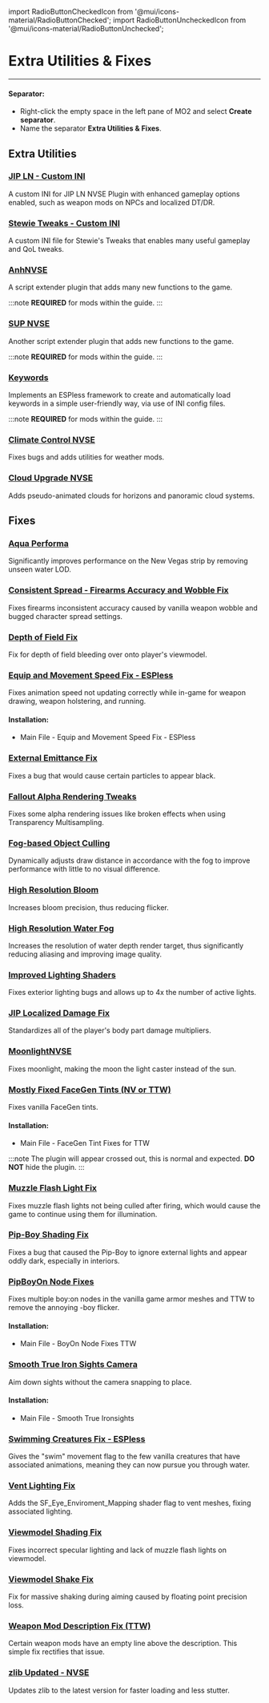 ﻿import RadioButtonCheckedIcon from '@mui/icons-material/RadioButtonChecked';
import RadioButtonUncheckedIcon from '@mui/icons-material/RadioButtonUnchecked';

# Extra Utilities & Fixes

---

#### Separator:

- Right-click the empty space in the left pane of MO2 and select **Create separator**.
- Name the separator **Extra Utilities & Fixes**.

## Extra Utilities

### [JIP LN - Custom INI](https://www.nexusmods.com/newvegas/mods/79005?tab=files&file_id=1000121586&nmm=1)

A custom INI for JIP LN NVSE Plugin with enhanced gameplay options enabled, such as weapon mods on NPCs and localized DT/DR.

### [Stewie Tweaks - Custom INI](https://www.nexusmods.com/newvegas/mods/79005?tab=files&file_id=1000127133&nmm=1)

A custom INI file for Stewie's Tweaks that enables many useful gameplay and QoL tweaks.

### [AnhNVSE](https://www.nexusmods.com/newvegas/mods/74012)

A script extender plugin that adds many new functions to the game. 

:::note
**REQUIRED** for mods within the guide.
:::

### [SUP NVSE](https://www.nexusmods.com/newvegas/mods/73160)

Another script extender plugin that adds new functions to the game. 

:::note
**REQUIRED** for mods within the guide.
:::

### [Keywords](https://www.nexusmods.com/newvegas/mods/83088)

Implements an ESPless framework to create and automatically load keywords in a simple user-friendly way, via use of INI config files. 

:::note
**REQUIRED** for mods within the guide.
:::

### [Climate Control NVSE](https://www.nexusmods.com/newvegas/mods/77205)

Fixes bugs and adds utilities for weather mods.

### [Cloud Upgrade NVSE](https://www.nexusmods.com/newvegas/mods/79612)

Adds pseudo-animated clouds for horizons and panoramic cloud systems. 

## Fixes

### [Aqua Performa](https://www.nexusmods.com/newvegas/mods/78617)

Significantly improves performance on the New Vegas strip by removing unseen water LOD.

### [Consistent Spread - Firearms Accuracy and Wobble Fix](https://www.nexusmods.com/newvegas/mods/77974)

Fixes firearms inconsistent accuracy caused by vanilla weapon wobble and bugged character spread settings.

### [Depth of Field Fix](https://www.nexusmods.com/newvegas/mods/81200)

Fix for depth of field bleeding over onto player's viewmodel.

### [Equip and Movement Speed Fix - ESPless](https://www.nexusmods.com/newvegas/mods/71774) 

Fixes animation speed not updating correctly while in-game for weapon drawing, weapon holstering, and running.

#### Installation:

- Main File - Equip and Movement Speed Fix - ESPless

### [External Emittance Fix](https://www.nexusmods.com/newvegas/mods/80443)

Fixes a bug that would cause certain particles to appear black.

### [Fallout Alpha Rendering Tweaks](https://www.nexusmods.com/newvegas/mods/80316)

Fixes some alpha rendering issues like broken effects when using Transparency Multisampling.

### [Fog-based Object Culling](https://www.nexusmods.com/newvegas/mods/79516)

Dynamically adjusts draw distance in accordance with the fog to improve performance with little to no visual difference.

### [High Resolution Bloom](https://www.nexusmods.com/newvegas/mods/77933)

Increases bloom precision, thus reducing flicker.

### [High Resolution Water Fog](https://www.nexusmods.com/newvegas/mods/78400)

Increases the resolution of water depth render target, thus significantly reducing aliasing and improving image quality.

### [Improved Lighting Shaders](https://www.nexusmods.com/newvegas/mods/69833)

Fixes exterior lighting bugs and allows up to 4x the number of active lights.

### [JIP Localized Damage Fix](https://www.nexusmods.com/newvegas/mods/76330)

Standardizes all of the player's body part damage multipliers.

### [MoonlightNVSE](https://www.nexusmods.com/newvegas/mods/77683)

Fixes moonlight, making the moon the light caster instead of the sun.

### [Mostly Fixed FaceGen Tints (NV or TTW)](https://www.nexusmods.com/newvegas/mods/71577)

Fixes vanilla FaceGen tints.

#### Installation:

- Main File - FaceGen Tint Fixes for TTW

:::note
The plugin will appear crossed out, this is normal and expected. **DO NOT** hide the plugin.
:::

### [Muzzle Flash Light Fix](https://www.nexusmods.com/newvegas/mods/81201)

Fixes muzzle flash lights not being culled after firing, which would cause the game to continue using them for illumination.

### [Pip-Boy Shading Fix](https://www.nexusmods.com/newvegas/mods/77957)

Fixes a bug that caused the Pip-Boy to ignore external lights and appear oddly dark, especially in interiors.

### [PipBoyOn Node Fixes](https://www.nexusmods.com/newvegas/mods/81775)

Fixes multiple boy:on nodes in the vanilla game armor meshes and TTW to remove the annoying -boy flicker.

#### Installation:

- Main File - BoyOn Node Fixes TTW

### [Smooth True Iron Sights Camera](https://www.nexusmods.com/newvegas/mods/69074) 

Aim down sights without the camera snapping to place.

#### Installation:

- Main File - Smooth True Ironsights

### [Swimming Creatures Fix - ESPless](https://www.nexusmods.com/newvegas/mods/83094)

Gives the "swim" movement flag to the few vanilla creatures that have associated animations, meaning they can now pursue you through water.

### [Vent Lighting Fix](https://www.nexusmods.com/newvegas/mods/83051)

Adds the SF_Eye_Enviroment_Mapping shader flag to vent meshes, fixing associated lighting.

### [Viewmodel Shading Fix](https://www.nexusmods.com/newvegas/mods/84781)

Fixes incorrect specular lighting and lack of muzzle flash lights on viewmodel.

### [Viewmodel Shake Fix](https://www.nexusmods.com/newvegas/mods/84443)

Fix for massive shaking during aiming caused by floating point precision loss.

### [Weapon Mod Description Fix (TTW)](https://www.nexusmods.com/newvegas/mods/85957)

Certain weapon mods have an empty line above the description. This simple fix rectifies that issue.

### [zlib Updated - NVSE](https://www.nexusmods.com/newvegas/mods/85267) 

Updates zlib to the latest version for faster loading and less stutter.
